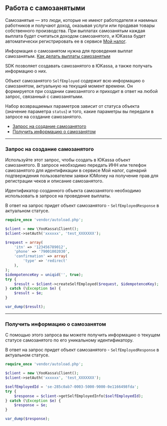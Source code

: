 ## Работа с самозанятыми

Самозанятые — это люди, которые не имеют работодателя и наемных работников и получают доход, оказывая услуги или продавая товары собственного производства. При выплатах самозанятым каждая выплата будет считаться доходом самозанятого, и ЮKassa будет автоматически регистрировать ее в сервисе [Мой налог](https://lknpd.nalog.ru/).

Информация о самозанятом нужна для проведения выплат самозанятым. [Как делать выплаты самозанятым](https://yookassa.ru/developers/payouts/scenario-extensions/self-employed)

SDK позволяет создавать самозанятого в ЮKassa, а также получать информацию о них.

Объект самозанятого `SelfEmployed` содержит всю информацию о самозанятом, актуальную на текущий момент времени. Он формируется при создании самозанятого и приходит в ответ на любой запрос, связанный с самозанятыми.

Набор возвращаемых параметров зависит от статуса объекта (значение параметра `status`) и того, какие параметры вы передали в запросе на создание самозанятого.

* [Запрос на создание самозанятого](#Запрос-на-создание-самозанятого)
* [Получить информацию о самозанятом](#Получить-информацию-о-самозанятом)

---

### Запрос на создание самозанятого <a name="Запрос-на-создание-самозанятого"></a>

Используйте этот запрос, чтобы создать в ЮKassa объект самозанятого. В запросе необходимо передать ИНН или телефон самозанятого для идентификации в сервисе Мой налог, сценарий подтверждения пользователем заявки ЮMoney на получение прав для регистрации чеков и описание самозанятого.

Идентификатор созданного объекта самозанятого необходимо использовать в запросе на проведение выплаты.

В ответ на запрос придет объект самозанятого - `SelfEmployedResponse` в актуальном статусе.

```php
require_once 'vendor/autoload.php';

$client = new \YooKassa\Client();
$client->setAuth('xxxxxx', 'test_XXXXXXX');

$request = array(
    'itn' => '123456789012',
    'phone' => '79001002030',
    'confirmation' => array(
        'type' => 'redirect'
    ),
);
$idempotenceKey = uniqid('', true);
try {
    $result = $client->createSelfEmployed($request, $idempotenceKey);
} catch (\Exception $e) {
    $result = $e;
}

var_dump($result);
```
---

### Получить информацию о самозанятом <a name="Получить-информацию-о-самозанятом"></a>

С помощью этого запроса вы можете получить информацию о текущем статусе самозанятого по его уникальному идентификатору.

В ответ на запрос придет объект самозанятого - `SelfEmployedResponse` в актуальном статусе.

```php
require_once 'vendor/autoload.php';

$client = new \YooKassa\Client();
$client->setAuth('xxxxxx', 'test_XXXXXXX');

$selfEmployedId = 'se-285c0ab7-0003-5000-9000-0e1166498fda';
try {
    $response = $client->getSelfEmployedInfo($selfEmployedId);
} catch (\Exception $e) {
    $response = $e;
}

var_dump($response);
```
